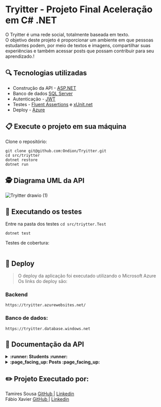 # Tryitter - Projeto Final Aceleração em C# .NET

O Tryitter é uma rede social, totalmente baseada em texto. <br>
O objetivo deste projeto é proporcionar um ambiente em que pessoas estudantes podem, por meio de textos e imagens, compartilhar suas experiências e também acessar posts que possam contribuir para seu aprendizado.!

## :mag: Tecnologias utilizadas
- Construção da API - [ASP.NET ](https://dotnet.microsoft.com/pt-br/apps/aspnet)<br>
- Banco de dados [SQL Server ](https://www.microsoft.com/pt-br/sql-server/sql-server-downloads) <br>
 - Autenticação - [JWT](https://jwt.io/) <br> 
 - Testes - [Fluent Assertions](https://fluentassertions.com/) e [xUnit.net](https://xunit.net/) <br> 
 - Deploy - [Azure](https://azure.microsoft.com/pt-br/) <br>
## 📋 Execute o projeto em sua máquina

Clone o repositório:

```
git clone git@github.com:Ondion/Tryitter.git
cd src/triytter
dotnet restore
dotnet run
```
## 🕵 Diagrama UML da API <br>
![Tryitter drawio (1)](https://github.com/Ondion/Tryitter/assets/65035109/fcd18d95-7a40-4cd5-bb9a-8596637a9581)

## 🧪 Executando os testes

Entre na pasta dos testes ```cd src/triytter.Test```

```
dotnet test
```

Testes de cobertura:

```

```
## :hammer: Deploy
>O deploy da aplicação foi executado utilizando o Microsoft Azure <br>
>Os links do deploy são:<br>
### Backend
`https://tryitter.azurewebsites.net/` 
### Banco de dados:
`https://tryitter.database.windows.net`


## 🔎 Documentação da API


<details>
<summary><strong> :runner: Students :runner:</strong></summary><br/>
 
```
  GET /Students 
```
 ```
  GET /Student/:id
```
```
  GET /Student/Name/
```
| Parâmetro   | Tipo       | Descrição                           |
| :---------- | :--------- | :---------------------------------- |
| `name` | `string` | **Obrigatório**.  Nome do estudante. |



```
  POST /Student
```
| Parâmetro   | Tipo       | Descrição                           |
| :---------- | :--------- | :---------------------------------- |
| `name` | `string` | **Obrigatório**.  Nome do estudante. |
| `email` | `string` | **Obrigatório**.  Email do estudante. |
| `Password` | `number` | **Obrigatório**.  Senha da conta criada. |
| `status` | `number` | **Obrigatório**.  status do estudante. |

```
  POST /Login 
```

| Parâmetro   | Tipo       | Descrição                           |
| :---------- | :--------- | :---------------------------------- |
| `email` | `string` | **Obrigatório**.  Seu email. |
| `password` | `string` | **Obrigatório**. Sua senha. |
| ` Authorization`      | `string` | **Obrigatório**. :key: Token do login deve ser passado no header. |

:exclamation::exclamation: Retorna Token 

```
  PATCH /Student/:id
```
| Parâmetro   | Tipo       | Descrição                           |
| :---------- | :--------- | :---------------------------------- |
| `name` | `string` | **Obrigatório**. : Nome do estudante. |
| `email` | `string` | **Obrigatório**. : Email do estudante. |
| `password` | `number` | **Obrigatório**. :Senha da conta criada. |
| `status` | `number` | **Obrigatório**.   status do estudante. |
| ` Authorization`      | `string` | **Obrigatório**. :key: Token do login deve ser passado no header. |

```
  DELETE/Student/:id
```
| `Authorization`      | `string` | **Obrigatório**. :key: Token do login deve ser passado no header. |
:exclamation::exclamation: Ao deletar um estudanten todos os seus post criados são deletados.
</details>

<details>
<summary><strong> :page_facing_up: Posts :page_facing_up:</strong></summary><br/>


```
  GET /Post
```
```
  GET /Post/:id
```
```
  GET /Post/Student/:id
```
```
  GET /Post/Last/Student/:id
```
```
  GET /Post/StudentName
```
| Parâmetro   | Tipo       | Descrição                           |
| :---------- | :--------- | :---------------------------------- |
| `name` | `string` | **Obrigatório**.  Nome do estudante. |
```
  /Post/Last/StudentName
```
| Parâmetro   | Tipo       | Descrição                           |
| :---------- | :--------- | :---------------------------------- |
| `name` | `string` | **Obrigatório**.  Nome do estudante. |
```
  POST /Post
```
| Parâmetro   | Tipo       | Descrição                           |
| :---------- | :--------- | :---------------------------------- |
| `content` | `string` | **Obrigatório**. Texto da postagem. |
| `image` | `string` |  Imagem a ser postada |
| `studentEmail` | `number` | **Obrigatório**. Email do estudante |
| ` Authorization`      | `string` | **Obrigatório**. :key: Token do login deve ser passado no header. |

```
  PUT /Post/:id 
```
| Parâmetro   | Tipo       | Descrição                           |
| :---------- | :--------- | :---------------------------------- |
| `content` | `string` | **Obrigatório**. Texto da postagem. |
| `image` | `string` |  Imagem a ser postada |
| `studentEmail` | `number` |**Obrigatório**. Email do estudante |
| ` Authorization`      | `string` | **Obrigatório**. :key: Token do login deve ser passado no header. |

```
  DELETE /Post/:id 
```
| Parâmetro   | Tipo       | Descrição                           |
| :---------- | :--------- | :---------------------------------- |
| `studentEmail` | `number` | Email do estudante |
| ` Authorization`      | `string` | **Obrigatório**. :key: Token do login deve ser passado no header. |
 
</details>

## :pencil2: Projeto Executado por:

 Tamires Sousa [GitHub ](https://github.com/tamireshc)| [Linkedin](https://www.linkedin.com/in/tamires-s/)  <br>
 Fábio Xavier [GitHub ](https://github.com/Ondion) | [Linkedin ](https://www.linkedin.com/in/fabionxavier/) 
 



